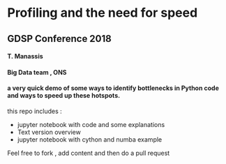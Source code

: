 # Profiling and the need for speed

## GDSP Conference 2018

#### T. Manassis

#### Big Data team , ONS

#### a very quick demo of some ways to identify bottlenecks in Python code and ways to speed up these hotspots.


this repo includes :

* jupyter notebook with code and some explanations
* Text version overview
* jupyter notebook with cython and numba example


Feel free to fork , add content and then do a pull request